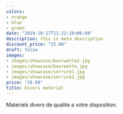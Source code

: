 ```yaml
---
colors:
- orange
- blue
- green
date: "2019-10-17T11:22:16+06:00"
description: this is meta description
discount_price: "25.00"
draft: false
images:
- images/showcase/bourwette2.jpg
- images/showcase/bourwette.jpg
- images/showcase/serrure1.jpg
- images/showcase/serrure2.jpg
price: "28.00"
title: Divers materiel 
---
```

Materiels divers de qualite a votre disposition.
